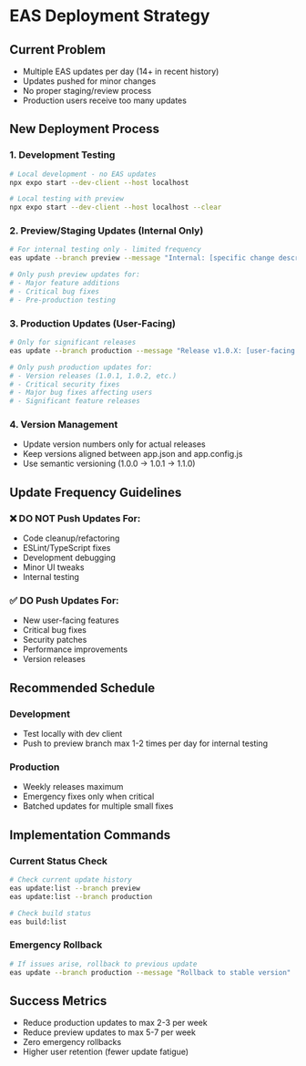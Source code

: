# EAS Deployment Strategy

## Current Problem
- Multiple EAS updates per day (14+ in recent history)
- Updates pushed for minor changes
- No proper staging/review process
- Production users receive too many updates

## New Deployment Process

### 1. Development Testing
```bash
# Local development - no EAS updates
npx expo start --dev-client --host localhost

# Local testing with preview
npx expo start --dev-client --host localhost --clear
```

### 2. Preview/Staging Updates (Internal Only)
```bash
# For internal testing only - limited frequency
eas update --branch preview --message "Internal: [specific change description]"

# Only push preview updates for:
# - Major feature additions
# - Critical bug fixes
# - Pre-production testing
```

### 3. Production Updates (User-Facing)
```bash
# Only for significant releases
eas update --branch production --message "Release v1.0.X: [user-facing changes]"

# Only push production updates for:
# - Version releases (1.0.1, 1.0.2, etc.)
# - Critical security fixes
# - Major bug fixes affecting users
# - Significant feature releases
```

### 4. Version Management
- Update version numbers only for actual releases
- Keep versions aligned between app.json and app.config.js
- Use semantic versioning (1.0.0 → 1.0.1 → 1.1.0)

## Update Frequency Guidelines

### ❌ DO NOT Push Updates For:
- Code cleanup/refactoring
- ESLint/TypeScript fixes
- Development debugging
- Minor UI tweaks
- Internal testing

### ✅ DO Push Updates For:
- New user-facing features
- Critical bug fixes
- Security patches
- Performance improvements
- Version releases

## Recommended Schedule

### Development
- Test locally with dev client
- Push to preview branch max 1-2 times per day for internal testing

### Production
- Weekly releases maximum
- Emergency fixes only when critical
- Batched updates for multiple small fixes

## Implementation Commands

### Current Status Check
```bash
# Check current update history
eas update:list --branch preview
eas update:list --branch production

# Check build status
eas build:list
```

### Emergency Rollback
```bash
# If issues arise, rollback to previous update
eas update --branch production --message "Rollback to stable version"
```

## Success Metrics
- Reduce production updates to max 2-3 per week
- Reduce preview updates to max 5-7 per week
- Zero emergency rollbacks
- Higher user retention (fewer update fatigue)